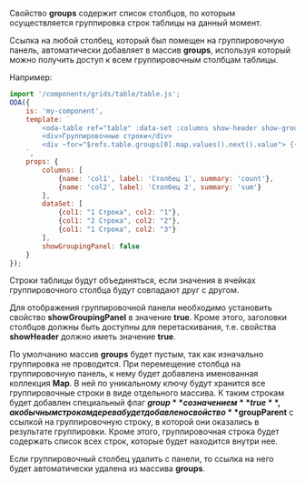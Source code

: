 Свойство **groups** содержит список столбцов, по которым осуществляется группировка строк таблицы на данный момент.

Ссылка на любой столбец, который был помещен на группировочную панель, автоматически добавляет в массив **groups**, используя который можно получить доступ к всем группировочным столбцам таблицы.

Например:

```javascript _run_line_edit_loadoda_[my-component.js]_h=220_
import '/components/grids/table/table.js';
ODA({
    is: 'my-component',
    template: `
        <oda-table ref="table" :data-set :columns show-header show-grouping-panel :data-set col-lines auto-width></oda-table>
        <div>Группировочные строки</div>
        <div ~for="$refs.table.groups[0].map.values().next().value"> {{item.value}} </div>
    `,
    props: {
        columns: [
            {name: 'col1', label: 'Столбец 1', summary: 'count'},
            {name: 'col2', label: 'Столбец 2', summary: 'sum'}
        ],
        dataSet: [
            {col1: "1 Строка", col2: "1"},
            {col1: "2 Строка", col2: "2"},
            {col1: "1 Строка", col2: "3"}
        ],
        showGroupingPanel: false
    }
});
```

Строки таблицы будут объединяться, если значения в ячейках группировочного столбца будут совпадают друг с другом.

Для отображения группировочной панели необходимо установить свойство **showGroupingPanel** в значение **true**. Кроме этого, заголовки столбцов должны быть доступны для перетаскивания, т.е. свойства **showHeader** должно иметь значение **true**.

По умолчанию массив **groups** будет пустым, так как изначально группировка не проводится. При перемещение столбца на группировочную панель, к нему будет добавлена именованная коллекция **Map**. В ней по уникальному ключу будут хранится все группировочные строки в виде отдельного массива. К таким строкам будет добавлен специальный флаг **$group** со значением **true**, а к обычным строкам дерева будет добавлено свойство **$groupParent** с ссылкой на группировочную строку, в которой они оказались в результате группировки. Кроме этого, группировочная строка будет содержать список всех строк, которые будет находится внутри нее.

Если группировочный столбец удалить с панели, то ссылка на него будет автоматически удалена из массива **groups**.
